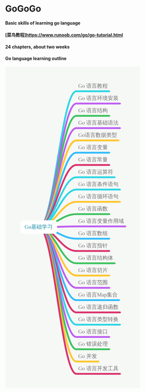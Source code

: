 # GoGoGo

#### Basic skills of learning go language
#### [菜鸟教程]<https://www.runoob.com/go/go-tutorial.html>

#### 24 chapters, about two weeks&emsp;  


#### Go language learning outline
![](https://github.com/happyhelloworld/GoGoGo/blob/master/images/aonaotu-download.png)
